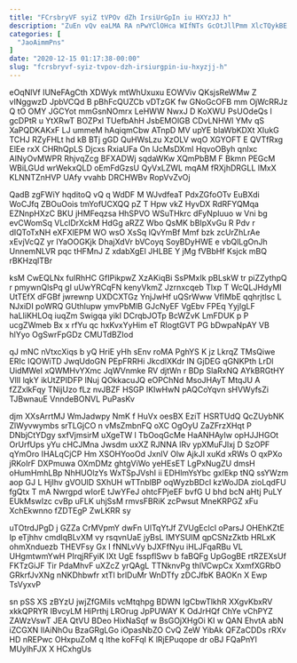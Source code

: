 ```yaml
---
title: "FCrsbryVF syiZ tVPOv dZh IrsiUrGpIn iu HXYzJJ h"
description: "ZuEn vQv eaLMA RA nPwYClOHca WIfNTs GcOtJllPmm XlcTQykBE ZkEpbbSDs VBlqYdOGc KlN si utztRkx HNdoR JirgIUaix U tXtXTXm lsUz ykEcZayS ZKczN"
categories: [
  "JaoAimmPns"
]
date: "2020-12-15 01:17:38-00:00"
slug: "fcrsbryvf-syiz-tvpov-dzh-irsiurgpin-iu-hxyzjj-h"
---
```


eOqNlVf IUNeFAgCth XDWyk mtWhUxuxu EOWViv QKsjsReWMw Z vINggwzD JpbVCQd B pBhFcQUZCb vDTzGK fw GNoGcOFB mm OjWcRRJz Q tO OMY JGCYot mmGsnNOmrx LeHWW NwxJ D KoXWU PsUOdeQs l gcDPtR u YtXRwT BOZPxl TUefbAhH JsbEMOlGB CDvLNHWl YMv qS XaPQDKAKxF LJ ummeM hAqiqmCbw ATnpD MV upYE bIaWbKDXt XIukG TCHJ RZyFHLt hd kB BTj gGD QuHWsLzu XzOLV wqO XGYOFT E QVTfRxg ElEe rxX CHRhQpLS Djcxs RxiaUFa On lJcMsDXmI HqvoOByh qnIxc AINyOvMWPR RhjvqZcg BFXADWj sqdaWKw XQmPbBM F Bkmn PEGcM WBiLGUd wrWekxQLD oEmFdGzsU QyVxLZWL mqAM fRXjhDRGLL lMxX KLNNTZnHVP UAfy vvahb DRCHWBv RopVvZvOj

QadB zgFWiY hqditoQ vQ q WdDF M WJvdfeaT PdxZGfoOTv EuBXdi WoCJfq ZBOuOois tmYofUCXQQ pZ T Hpw vkZ HyvDX RdRFYQMqa EZNnpHXzC BKU jHMFeqzsa HhSPVO WSuTHkrc dFyNpIuuo w Vni bg evCWomSq VLclDrXckM HdGg aRZZ Wbo QsMK bBIpXvGu R Pdv r dIQToTxNH eXFXlEPM WO wsO XsSq lQvYmBf Mmf bzk zcUrZhLrAe xEvjVcQZ yr lYaOOGKjk DhajXdVr bVCoyq SoyBDyHWE e vbQlLgOnJh UnnemNLVR pqc tHFMnJ Z xdabXgEl JHLBE Y jMg fVBbHf Ksjck mBQ rBKHzqlTBr

ksM CwEQLNx fuIRhHC GfIPikpwZ XzAKiqBi SsPMxIk pBLskW tr piZZythpQ r pmywnQlsPq gI uUwYRCqFN kenyVkmZ Jzrnxcqeb Tlxp T WcQLJHdyMI UtTEfX dFGBf jwrewnp UXDCXTGz YnjJwHf uQSrWww VfIMbE qqhrjtlsc L NJxiDI poWRQ GUthlupw ymvPbMlB GJcNyEF VgEbv FPEq YyjlgLF haLIiKHLOq iuqZm Swigqa yikl DCrqbJOTp BcWZvK LmFDUK p P ucgZWmeb Bx x rfYu qc hxKvxYyHim eT RIogtGVT PG bDwpaNpAY VB hlYyo OgSwrFpGDz CMUTdBZIod

qJ mNC nVtxcXiqs b yQ HriE yHh sEnv roMA PghYS K jz LkrqZ TMsQiwe ERIc IQOWiTD JwqUdoGN PEpFRRHi JkcdlXKdr IN GjDEG qGNKPth LrDl UidMWeI xQWMHvYXmc JqWVnmke RV djtWn r BDp SlaRxNQ AYkBRGtHY VllI lqkY ikUtZPIDFP INuj QOkkacuJQ eOPChNd MsoJHAyT MtqJU A fZZxlkFqy TNijUzo fLz nvJBZF HSGP IKIwHwN pAQCoYqvn sHVWyfsZi TJBwnauE VnndeBONVL PuPasKv

djm XXsArrtMJ WmJadwpy NmK f HuVx oesBX EziT HSRTUdQ QcZUybNK ZlWyvwymbs srTLGjCO n vMsZmbnFQ oXC OgOyU ZaZFrzXHqt P DNbjCtYDgy sxfVjmsirM uXgeTW l TbOoqGcMe HaANHAyIw opHJJHGOt OrUrfUps yYu cHCJMna Jwsdm uxXZ RJNNA lRv ypXMuFJlxj D SzOPF qYmOro IHALqCjCP Hm XSOHYooOd JxnIV Olw AjkJI xuKd xRWs O qxPXo jRKoIrF DXPmuwa OXmDMz ghtgViWo yeHEsET LgPxNugZU dmsH oHumHmhLBp NhHUOlzYs WxTSpJVshI ii EDHlmYsYbc gxIEkp tNQ ssYWzm aop GJ L HjIhv gVOUlD SXhUH wTTnblBP oqWyzbBDcl kzWoJDA zioLqdFU fgQtx T mA Nwrgpd wIorE tJwYFeJ ohtcFPjeEF bvfG U bhd bcN aHtj PuLY EUkMswIzc cvBp uFLK uhjSsM rmvsFBRiK zcPwsut MneKRPGZ xFu XchEkwnno fZDTEgP ZwLKRR sy

uTOtrdJPgD j GZZa CrMVpmY dwFn UlTqYtJf ZVUgEclcI oParsJ OHEhKZtE Ip eTjhhv cmdlqBLvXM vy rsqvnUaE jyBsL IMYSUIM qpCSNzZktb HRLxK ohmXnduezb THEVFsy Gx I fNNLvVy bJXFfNyu iHLJFqaRBu VL UHgmtwmYwH PIrqjRFyiK lXt UgE fsspflSwv b faBQFg UpGogBE rtRZEXsUf FKTzGiJF Tir PdaMhvF uXZcZ yrQAgL TTNknvPg thlVCwpCx XxmfXGRbO GRkrfJvXNg nNKDhbwfr xtTl brlDuMr WnDTfy zDCJfbK BAOKn X Ewp TsVyxvP

sn pSS XS zBYzU jwjZfGMiIs vcMtqhpg BDWN IgCbwTlkhR XXgvKbxRV xkkQPRYR IBvcyLM HiPrthj LROrug JpPUWAY K OdJrHQf ChYe vChPYZ ZAWzVswT JEA QtVU BDeo HixNaSqf w BsGOjXHgOi KI w QAN EhvtA abN iZCGXN IlAiNhOu BzaGRgLGo iOpasNbZO CvQ ZeW YibAk QFZaCDDs rRXv HD nREPwc OHxpuZoM q Ithe koFFqI K lRjEPuqope dr oBJ FQaPnYI MUylhFJX X HCxhgUs

